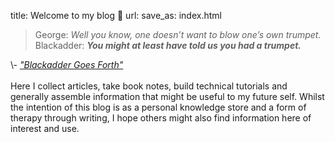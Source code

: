 title: Welcome to my blog 🎺
url:
save_as: index.html

> George: <em>Well you know, one doesn’t want to blow one’s own trumpet.</em><br>
> Blackadder: <em><b>You might at least have told us you had a trumpet.</b></em><br>
<footer>
    \- <a href="https://en.wikipedia.org/wiki/Blackadder_Goes_Forth"><em>"Blackadder Goes Forth"</em></a>
</footer>


<br>
Here I collect articles, take book notes, build technical
tutorials and generally assemble information that might be <important>useful to my future self</important>.
Whilst the intention of this blog is as a personal knowledge store and a form of
<important>therapy through writing</important>, I hope others might also find information here of interest and use.
